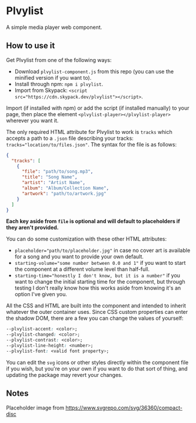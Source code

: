 # Plvylist

A simple media player web component.

## How to use it

Get Plvylist from one of the following ways:

- Download `plvylist-component.js` from this repo (you can use the minified version if you want to).
- Install through npm: `npm i plvylist`.
- Import from Skypack: `<script src="https://cdn.skypack.dev/plvylist"></script>`.

Import (if installed with npm) or add the script (if installed manually) to your page, then place the element `<plvylist-player></plvylist-player>` wherever you want it.

The only required HTML attribute for Plvylist to work is `tracks` which accepts a path to a `.json` file describing your tracks: `tracks="location/to/files.json"`. The syntax for the file is as follows:

```json
{
  "tracks": [
    {
      "file": "path/to/song.mp3",
      "title": "Song Name",
      "artist": "Artist Name",
      "album": "Album/Collection Name",
      "artwork": "path/to/artwork.jpg"
    }
  ]
}
```

**Each key aside from `file` is optional and will default to placeholders if they aren't provided.**

You can do some customization with these other HTML attributes:

- `placeholder="path/to/placeholder.jpg"` in case no cover art is available for a song and you want to provide your own default.
- `starting-volume="some number between 0.0 and 1"` if you want to start the component at a different volume level than half-full.
- `starting-time="honestly I don't know, but it is a number"` if you want to change the initial starting time for the component, but through testing I don't really know how this works aside from knowing it's an option I've given you.

All the CSS and HTML are built into the component and intended to inherit whatever the outer container uses. Since CSS custom properties can enter the shadow DOM, there are a few you can change the values of yourself:

```css
--plvylist-accent: <color>;
--plvylist-changed: <color>;
--plvylist-contrast: <color>;
--plvylist-line-height: <number>;
--plvylist-font: <valid font property>;
```

You can edit the `svg` icons or other styles directly within the component file if you wish, but you're on your own if you want to do that sort of thing, and updating the package may revert your changes.

## Notes

Placeholder image from https://www.svgrepo.com/svg/36360/compact-disc